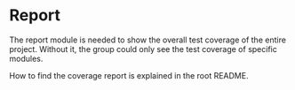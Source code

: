 # Report 

The report module is needed to show the overall test coverage of the entire project. Without it, the group could only see the test coverage of specific modules.

How to find the coverage report is explained in the root README.